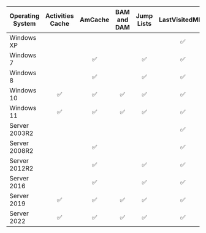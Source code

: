 | Operating System | Activities Cache | AmCache | BAM and DAM | Jump Lists | LastVisitedMRU | Prefetch | RecentApps | ShimCache | SRUM | UserAssist |
|------------------|:----------------:|:-------:|:-----------:|:----------:|:--------------:|:--------:|-----------:|:---------:|:----:|:----------:|
| Windows XP ||||| ✅ | ✅ ||||
| Windows 7 || ✅ || ✅ | ✅ | ✅ |            |           |      |            |
| Windows 8 || ✅ || ✅ | ✅ | ✅ |            |           |      |            |
| Windows 10 | ✅ | ✅ | ✅ | ✅ | ✅ | ✅ |            |           |      |            |
| Windows 11 | ✅ | ✅ | ✅ | ✅ | ✅ | ✅ |            |           |      |            |
| Server 2003R2 ||||| ✅ |  |            |           |      |            |
| Server 2008R2 || ✅ ||| ✅ |          |            |           |      |            |
| Server 2012R2 || ✅ || ✅ | ✅ |          |            |           |      |            |
| Server 2016 || ✅ || ✅ | ✅ |          |            |           |      |            |
| Server 2019 | ✅ | ✅ | ✅ | ✅ | ✅ |          |            |           |      |            |
| Server 2022 | ✅ | ✅ | ✅ | ✅ | ✅ |          |            |           |      |            |